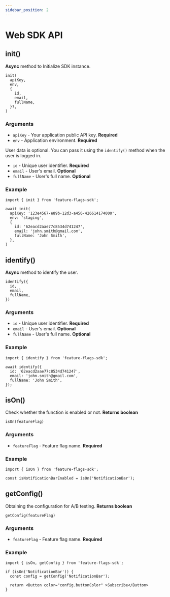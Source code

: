 ```yaml
---
sidebar_position: 2
---
```


# Web SDK API

## init()

**Async** method to Initialize SDK instance.

```
init(
  apiKey,
  env,
  {
    id,
    email,
    fullName,
  }?,
)
```

### Arguments

- `apiKey` - Your application public API key. **Required**
- `env` - Application environment. **Required**

User data is optional. You can pass it using the `identify()` method when the user is logged in.

- `id` - Unique user identifier. **Required**
- `email` - User's email. **Optional**
- `fullName` - User's full name. **Optional**

### Example

```
import { init } from 'feature-flags-sdk';

await init(
  apiKey: '123e4567-e89b-12d3-a456-426614174000',
  env: 'staging',
  {
    id: '62eacd2aae77c8534d741247',
    email: 'john.smith@gmail.com',
    fullName: 'John Smith',
  },
)
```

## identify()

**Async** method to identify the user.

```
identify({
  id,
  email,
  fullName,
})
```

### Arguments

- `id` - Unique user identifier. **Required**
- `email` - User's email. **Optional**
- `fullName` - User's full name. **Optional**

### Example

```
import { identify } from 'feature-flags-sdk';

await identify({
  id: '62eacd2aae77c8534d741247',
  email: 'john.smith@gmail.com',
  fullName: 'John Smith',
});
```

## isOn()

Check whether the function is enabled or not. **Returns boolean**

```
isOn(featureFlag)
```

### Arguments

- `featureFlag` - Feature flag name. **Required**

### Example

```
import { isOn } from 'feature-flags-sdk';

const isNotificationBarEnabled = isOn('NotificationBar');
```

## getConfig()

Obtaining the configuration for A/B testing. **Returns boolean**

```
getConfig(featureFlag)
```

### Arguments

- `featureFlag` - Feature flag name. **Required**

### Example

```
import { isOn, getConfig } from 'feature-flags-sdk';

if (isOn('NotificationBar')) {
  const config = getConfig('NotificationBar');

  return <Button color="config.buttonColor" >Subscribe</Button>
}
```
